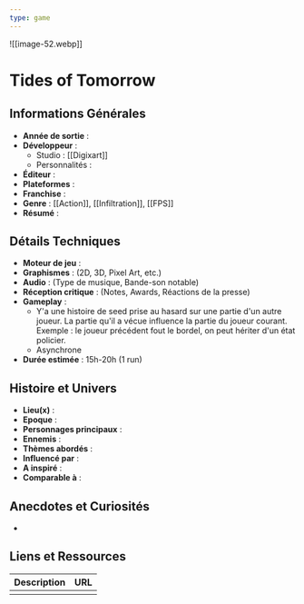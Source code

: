 ```yaml
---
type: game
---
```

![[image-52.webp]]
# Tides of Tomorrow

## Informations Générales

- **Année de sortie** : 
- **Développeur** : 
	- Studio : [[Digixart]]
	- Personnalités : 
- **Éditeur** : 
- **Plateformes** : 
- **Franchise** : 
- **Genre** : [[Action]], [[Infiltration]], [[FPS]]
- **Résumé** : 

## Détails Techniques
- **Moteur de jeu** : 
- **Graphismes** : (2D, 3D, Pixel Art, etc.)
- **Audio** : (Type de musique, Bande-son notable)
- **Réception critique** : (Notes, Awards, Réactions de la presse)
- **Gameplay** :
	- Y'a une histoire de seed prise au hasard sur une partie d'un autre joueur. La partie qu'il a vécue influence la partie du joueur courant. Exemple : le joueur précédent fout le bordel, on peut hériter d'un état policier. 
	- Asynchrone
- **Durée estimée** : 15h-20h (1 run)

## Histoire et Univers
- **Lieu(x)** : 
- **Epoque** : 
- **Personnages principaux** : 
- **Ennemis** :
- **Thèmes abordés** : 
- **Influencé par** :
- **A inspiré** : 
- **Comparable à** :
## Anecdotes et Curiosités
- 
## Liens et Ressources

| Description | URL |
| ----------- | --- |
|             |     |
